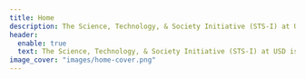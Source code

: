 ```yaml
---
title: Home
description: The Science, Technology, & Society Initiative (STS-I) at USD is dedicated to the successful establishment of a Science and Technology Studies program and minor, a field that explores the sciences and technologies in its full social, cultural, and historical context.
header:
  enable: true
  text: The Science, Technology, & Society Initiative (STS-I) at USD is dedicated to the successful establishment of a Science and Technology Studies program and minor, a field that explores the sciences and technologies in its full social, cultural, and historical context. Please note that we are a student organization, and not affiliated with or endorsed by the University of San Diego and/or its partners.
image_cover: "images/home-cover.png"
---
```






